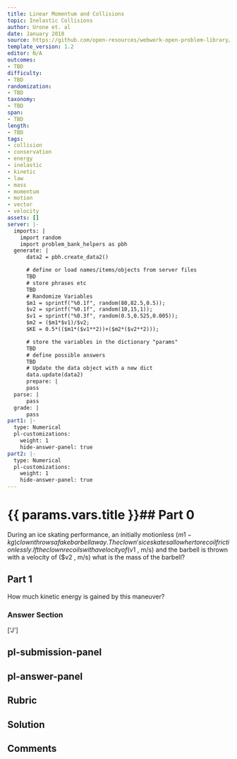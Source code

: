 ```yaml
---
title: Linear Momentum and Collisions
topic: Inelastic Collisions
author: Urone et. al
date: January 2018
source: https://github.com/open-resources/webwork-open-problem-library/tree/master/Contrib/BrockPhysics/College_Physics_Urone/8.Linear_Momentum_and_Collisions/8-05.Inelastic_Collisions/NU_U17_08_05_014.pg
template_version: 1.2
editor: N/A
outcomes:
- TBD
difficulty:
- TBD
randomization:
- TBD
taxonomy:
- TBD
span:
- TBD
length:
- TBD
tags:
- collision
- conservation
- energy
- inelastic
- kinetic
- law
- mass
- momentum
- motion
- vector
- velocity
assets: []
server: |-
  imports: |
    import random
    import problem_bank_helpers as pbh
  generate: |
      data2 = pbh.create_data2()

      # define or load names/items/objects from server files
      TBD
      # store phrases etc
      TBD
      # Randomize Variables
      $m1 = sprintf("%0.1f", random(80,82.5,0.5));
      $v2 = sprintf("%0.1f", random(10,15,1));
      $v1 = sprintf("%0.3f", random(0.5,0.525,0.005));
      $m2 = ($m1*$v1)/$v2;
      $KE = 0.5*(($m1*($v1**2))+($m2*($v2**2)));

      # store the variables in the dictionary "params"
      TBD
      # define possible answers
      TBD
      # Update the data object with a new dict
      data.update(data2)
      prepare: |
      pass
  parse: |
      pass
  grade: |
      pass
part1: |-
  type: Numerical
  pl-customizations:
    weight: 1
    hide-answer-panel: true
part2: |-
  type: Numerical
  pl-customizations:
    weight: 1
    hide-answer-panel: true
---
```


# {{ params.vars.title }}## Part 0 
During an ice skating performance, an initially motionless ($m1 -kg) clown throws a fake barbell away. The clown's ice skates allow her to recoil frictionlessly. If the clown recoils with a velocity of ($v1 , m/s) and the barbell is thrown with a velocity of ($v2 , m/s) what is the mass of the barbell? 
## Part 1 
How much kinetic energy is gained by this maneuver? 


### Answer Section 
['J']

## pl-submission-panel 


## pl-answer-panel 


## Rubric 


## Solution 


## Comments 


